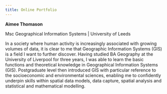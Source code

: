 ```yaml
---
title: Online Portfolio
---
```


**Aimee Thomason**

Msc Geographical Information Systems | University of Leeds

In a society where human activity is increasingly associated with growing volumes of data, it is clear to me that Geographic Information Systems (GIS) is a field I want to further discover. Having studied BA Geography at the University of Liverpool for three years, I was able to learn the basic functions and theoretical knowledge in Geographical Information Systems (GIS). Postgraduate level then introduced GIS with particular reference to the socioeconomic and environmental sciences, enabling me to confidently underpin skills within spatial data models, data capture, spatial analysis and statistical and mathematical modelling.
